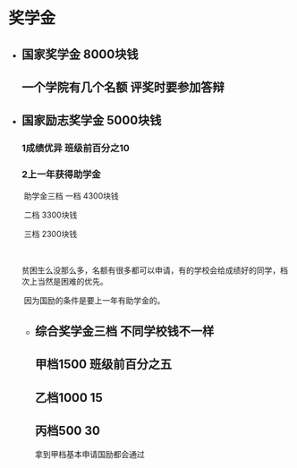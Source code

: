 # 奖学金 

- ## 国家奖学金  8000块钱

  ##         一个学院有几个名额 评奖时要参加答辩

- ## 国家励志奖学金  5000块钱

  ### 			1成绩优异 班级前百分之10

  ###             2上一年获得助学金

  ​     助学金三档    一档  4300块钱

  ​							二档  3300块钱

  ​							三档  2300块钱

  ​		

  ​	贫困生么没那么多，名额有很多都可以申请，有的学校会给成绩好的同学，档次上当然是困难的优先。

  ​	因为国励的条件是要上一年有助学金的。

  - ## 综合奖学金三档 不同学校钱不一样

    ## 甲档1500   班级前百分之五

    ## 乙档1000   15

    ## 丙档500	  30

    拿到甲档基本申请国励都会通过